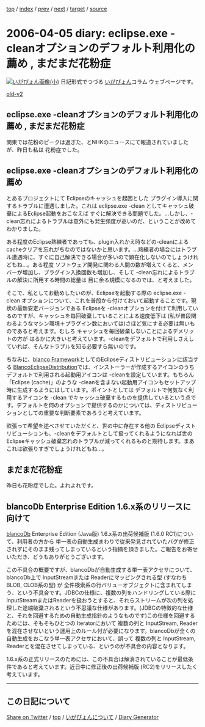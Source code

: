 [top](../index.html) 
 / [index](index.html) 
 / [prev](ig060403.html) 
 / [next](ig060407.html) 
 / [target](https://igapyon.github.io/diary/2006/ig060405.html) 
 / [source](https://github.com/igapyon/diary/blob/gh-pages/2006/ig060405.html.src.md) 

2006-04-05 diary: eclipse.exe -cleanオプションのデフォルト利用化の薦め , まだまだ花粉症
=====================================================================================================
[![いがぴょん画像(小)](https://igapyon.github.io/diary/images/iga200306s.jpg "いがぴょん")](https://igapyon.github.io/diary/memo/memoigapyon.html) 日記形式でつづる [いがぴょん](https://igapyon.github.io/diary/memo/memoigapyon.html)コラム ウェブページです。

[old-v2](ig060405-orig.html)

## eclipse.exe -cleanオプションのデフォルト利用化の薦め , まだまだ花粉症

関東では花粉のピークは過ぎた、とNHKのニュースにて報道されていましたが、昨日も私は 花粉症でした。


## eclipse.exe -cleanオプションのデフォルト利用化の薦め

とあるプロジェクトにて Eclipseのキャッシュを起因とした プラグイン導入に関するトラブルに遭遇しました。これは eclipse.exe
-clean としてキャッシュ破棄によるEclipse起動をおこなえば すぐに解決できる問題でした。…しかし、-clean忘れによるトラブルは意外にも発生頻度が高いのだ、ということが改めてわかりました。

ある程度のEclipse熟練者であっても、plugin入れかえ時などの-cleanによるcacheクリアを忘れがちなのではないかと思います。…熟練者の場合にはトラブル遭遇時に、すぐに自己解決できる場合が多いので顕在化しないのでしょうけれどもね…。ある程度 ソフトウェア開発に関わる人間の数が増えてくると、メンバーが増加し、プラグイン入換回数も増加し、そして
-clean忘れによるトラブルの解決に所用する時間の総量は 目に余る規模になるのでは、と考えました。

そこで、私としてお勧めしたいのが、Eclipseを起動する際の eclipse.exe -clean オプションについて、これを普段から付けておいて起動することです。現状の最新安定バージョンである
Eclipseを -cleanオプションを付けて利用しているのですが、キャッシュを毎回破棄していることによる速度低下は (私が普段関わるようなマシン環境＋プラグイン数においては)さほど気にする必要は無いものであると考えます。むしろ キャッシュを毎回破棄しないことによるデメリットの方が はるかに大きいと考えています。-cleanをデフォルトで利用しさえしていれば、そんなトラブルを知る必要すら無いのです。

ちなみに、[blanco Framework](http://www.igapyon.jp/blanco/blanco.ja.html)としてのEclipseディストリビューションに該当する [BlancoEclipseDistribution](http://www.igapyon.jp/blanco/blancoeclipsedistribution.html)では、インストーラーが作成するアイコンのうちデフォルトで利用される起動用アイコンは -cleanを設定しています。もちろん 「Eclipse (cache)」のような -cleanを含まない起動用アイコンもセットアップ時に生成するようにはしています。ポイントとしては デフォルトで何気なく利用するアイコンを -clean でキャッシュ破棄するものを提供しているという点です。デフォルトを何のオプションで提供するのかについては、ディストリビューションとしての重要な判断要素であろうと考えています。

欲張って希望を述べさせていただくと、世の中に存在する他の Eclipseディストリビューションも、-cleanをデフォルトとして扱ってくれるようになれば世のEclipseキャッシュ破棄忘れのトラブルが減ってくれるものと期待します。まあ これは欲張りすぎでしょうけれどもね…。

## まだまだ花粉症

昨日も花粉症でした。よれよれです。

## blancoDb Enterprise Edition 1.6.x系のリリースに向けて

[blancoDb](http://www.igapyon.jp/blanco/blancodb.html) Enterprise Edition (Java版) 1.6.x系の出荷候補版 (1.6.0
RC1)について、利用者の方から 単一表の自動生成まわりで従来発見されていたバグが修正されずにそのまま残ってしまっているという指摘を頂きました。ご報告をお寄せいただき、どうもありがとうございます。

この不具合の概要ですが、blancoDbが自動生成する単一表アクセサについて、blancoDb上で InputStreamまたは Readerにマッピングされる型
(すなわちBLOB, CLOB系の型) が 全件検索系の行バリューオブジェクトに含まれてしまう、という不具合です。JDBCの仕様に、複数の列をハンドリングしている際に
InputStreamまたはReaderを扱おうとすると、それらストリームが次の列を処理した途端破棄されるという不思議な仕様があります。(JDBCの特徴的な仕様と、それを回避するための自動生成指針のようなものです)この仕様を回避するためには、そもそもひとつの Iteratorにおいて 複数の列と InputStream, Readerを混在させないという運用上のルール付が必要になります。blancoDbが全くの自動生成をおこなう単一表アクセサにおいて、誤って 複数の列と InputStream, Readerとを混在させてしまっている、というのが不具合の内容となります。

1.6.x系の正式リリースのためには、この不具合は解消されていることが最低条件であると考えています。近日中に修正後の出荷候補版 (RC2)をリリースしたく考えています。


----------------------------------------------------------------------------------------------------

## この日記について

[Share on Twitter](https://twitter.com/intent/tweet?hashtags=igapyon%2Cdiary%2C%E3%81%84%E3%81%8C%E3%81%B4%E3%82%87%E3%82%93&text=eclipse.exe+-clean%E3%82%AA%E3%83%97%E3%82%B7%E3%83%A7%E3%83%B3%E3%81%AE%E3%83%87%E3%83%95%E3%82%A9%E3%83%AB%E3%83%88%E5%88%A9%E7%94%A8%E5%8C%96%E3%81%AE%E8%96%A6%E3%82%81+%2C+%E3%81%BE%E3%81%A0%E3%81%BE%E3%81%A0%E8%8A%B1%E7%B2%89%E7%97%87&url=https%3A%2F%2Figapyon.github.io%2Fdiary%2F2006%2Fig060405.html) / [top](../index.html) / [いがぴょんについて](https://igapyon.github.io/diary/memo/memoigapyon.html) / [Diary Generator](https://github.com/igapyon/igapyonv3)
